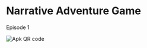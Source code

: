 # Narrative Adventure Game
Episode 1

![Apk QR code](http://api.qrserver.com/v1/create-qr-code/?color=000000&bgcolor=FFFFFF&data=https%3A%2F%2Fgithub.com%2Foctosan%2Fnag%2Ftree%2Fmaster%2Fapp%2Fbuild%2Foutputs%2Fapk%2Fapp-debug.apk%3Fraw%3Dtrue&qzone=1&margin=0&size=400x400&ecc=L)
